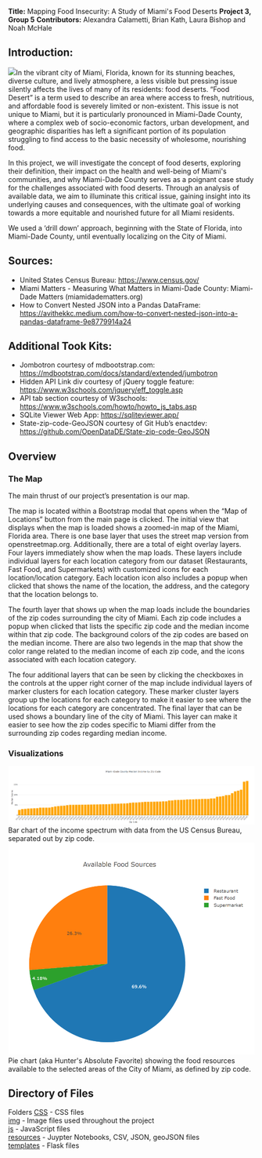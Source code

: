 

**Title:** Mapping Food Insecurity: A Study of Miami's Food Deserts
**Project 3, Group 5**
**Contributors:** Alexandra Calametti, Brian Kath, Laura Bishop and Noah McHale 
<!-- PDF of  Presentation found here. (( Linke to HTML? -->


## Introduction:
<img src="https://github.com/brnkath/project-3-group-5/blob/main/img/miami-1.jpg">In the vibrant city of Miami, Florida, known for its stunning beaches, diverse culture, and lively atmosphere, a less visible but pressing issue silently affects the lives of many of its residents: food deserts. “Food Desert” is a term used to describe an area where access to fresh, nutritious, and affordable food is severely limited or non-existent. This issue is not unique to Miami, but it is particularly pronounced in Miami-Dade County, where a complex web of socio-economic factors, urban development, and geographic disparities has left a significant portion of its population struggling to find access to the basic necessity of wholesome, nourishing food.

In this project, we will investigate the concept of food deserts, exploring their definition, their impact on the health and well-being of Miami's communities, and why Miami-Dade County serves as a poignant case study for the challenges associated with food deserts. Through an analysis of available data, we aim to illuminate this critical issue, gaining insight into its underlying causes and consequences, with the ultimate goal of working towards a more equitable and nourished future for all Miami residents.

We used a ‘drill down’ approach, beginning with the State of Florida, into Miami-Dade County, until eventually localizing on the City of Miami.

## Sources:

  * United States Census Bureau: https://www.census.gov/
  * Miami Matters - Measuring What Matters in Miami-Dade County: Miami-Dade Matters (miamidadematters.org)
  * How to Convert Nested JSON into a Pandas DataFrame: https://avithekkc.medium.com/how-to-convert-nested-json-into-a-pandas-dataframe-9e8779914a24 

## Additional Took Kits:
  * Jombotron courtesy of mdbootstrap.com: https://mdbootstrap.com/docs/standard/extended/jumbotron 
  * Hidden API Link div courtesy of jQuery toggle feature: https://www.w3schools.com/jquery/eff_toggle.asp
  * API tab section courtesy of W3schools: https://www.w3schools.com/howto/howto_js_tabs.asp
  * SQLite Viewer Web App: https://sqliteviewer.app/ 
  * State-zip-code-GeoJSON courtesy of Git Hub’s enactdev: https://github.com/OpenDataDE/State-zip-code-GeoJSON

## Overview

### The Map
The main thrust of our project’s presentation is our map. 

The map is located within a Bootstrap modal that opens when the “Map of Locations” button from the main page is clicked. The initial view that displays when the map is loaded shows a zoomed-in map of the Miami, Florida area. There is one base layer that uses the street map version from openstreetmap.org. Additionally, there are a total of eight overlay layers. Four layers immediately show when the map loads. These layers include individual layers for each location category from our dataset (Restaurants, Fast Food, and Supermarkets) with customized icons for each location/location category. Each location icon also includes a popup when clicked that shows the name of the location, the address, and the category that the location belongs to. 

The fourth layer that shows up when the map loads include the boundaries of the zip codes surrounding the city of Miami. Each zip code includes a popup when clicked that lists the specific zip code and the median income within that zip code. The background colors of the zip codes are based on the median income. There are also two legends in the map that show the color range related to the median income of each zip code, and the icons associated with each location category.

The four additional layers that can be seen by clicking the checkboxes in the controls at the upper right corner of the map include individual layers of marker clusters for each location category. These marker cluster layers group up the locations for each category to make it easier to see where the locations for each category are concentrated. The final layer that can be used shows a boundary line of the city of Miami. This layer can make it easier to see how the zip codes specific to Miami differ from the surrounding zip codes regarding median income.

### Visualizations

<img src="https://github.com/brnkath/project-3-group-5/blob/main/img/miami-dade-zipcode-income-bargraph.png">
Bar chart of the income spectrum with data from the US Census Bureau, separated out by zip code.

<img src="https://github.com/brnkath/project-3-group-5/blob/main/img/avail-food-source-piechart.png">
Pie chart (aka Hunter's Absolute Favorite) showing the food resources available to the selected areas of the City of Miami, as defined by zip code.

## Directory of Files

Folders
<a href="https://github.com/brnkath/project-3-group-5/tree/main/css">CSS</a> - CSS files<br/>
<a href="https://github.com/brnkath/project-3-group-5/tree/main/img">img</a> - Image files used throughout the project<br/>
<a href="https://github.com/brnkath/project-3-group-5/tree/main/js">js</a> - JavaScript files<br/>
<a href="https://github.com/brnkath/project-3-group-5/tree/main/resources">resources</a> - Juypter Notebooks, CSV, JSON, geoJSON files<br/>
<a href="https://github.com/brnkath/project-3-group-5/tree/main/templates">templates</a> - Flask files<br/>
